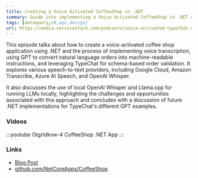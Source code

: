 ```yaml
---
title: Creating a Voice Activated CoffeeShop in .NET
summary: Guide into implementing a Voice Activated CoffeeShop in .NET utilizing Voice Transcriptions and TypeChat GPT    
tags: [autoquery,c#,api,design]
url: https://media.servicestack.com/podcasts/voice-activated-typechat-coffeeshop.mp3   
---
```


This episode talks about how to create a voice-activated coffee shop application using .NET
and the process of implementing voice transcription, using GPT to convert natural language orders 
into machine-readable instructions, and leveraging TypeChat for schema-based order validation. 
It explores various speech-to-text providers, including Google Cloud, Amazon Transcribe, 
Azure AI Speech, and OpenAI Whisper. 

It also discusses the use of local OpenAI Whisper and Llama.cpp for running LLMs locally, 
highlighting the challenges and opportunities associated with this approach and concludes with 
a discussion of future .NET implementations for TypeChat's different GPT examples.

### Videos

:::youtube OtgrIdkvw-4
CoffeeShop .NET App
:::

### Links

- [Blog Post](/posts/voice-activated-typechat-coffeeshop)
- [github.com/NetCoreApps/CoffeeShop](https://github.com/NetCoreApps/CoffeeShop)
